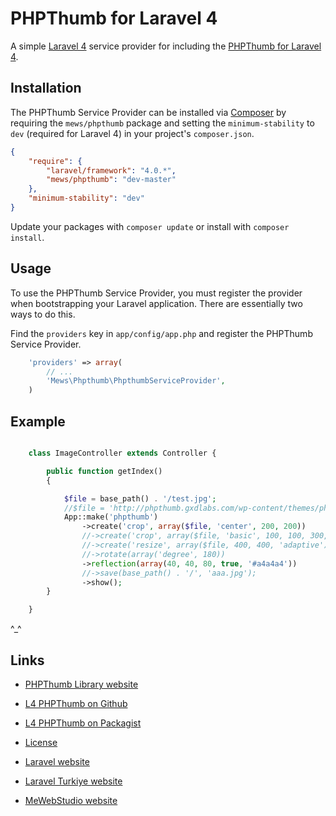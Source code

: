 # PHPThumb for Laravel 4

A simple [Laravel 4](http://four.laravel.com/) service provider for including the [PHPThumb for Laravel 4](https://github.com/mewebstudio/mecaptcha).

## Installation

The PHPThumb Service Provider can be installed via [Composer](http://getcomposer.org) by requiring the
`mews/phpthumb` package and setting the `minimum-stability` to `dev` (required for Laravel 4) in your
project's `composer.json`.

```json
{
    "require": {
        "laravel/framework": "4.0.*",
        "mews/phpthumb": "dev-master"
    },
    "minimum-stability": "dev"
}
```

Update your packages with ```composer update``` or install with ```composer install```.

## Usage

To use the PHPThumb Service Provider, you must register the provider when bootstrapping your Laravel application. There are
essentially two ways to do this.

Find the `providers` key in `app/config/app.php` and register the PHPThumb Service Provider.

```php
    'providers' => array(
        // ...
        'Mews\Phpthumb\PhpthumbServiceProvider',
    )
```

## Example

```php

    class ImageController extends Controller {

        public function getIndex()
        {

            $file = base_path() . '/test.jpg';
            //$file = 'http://phpthumb.gxdlabs.com/wp-content/themes/phpthumb/images/header_bg.png';
            App::make('phpthumb')
                ->create('crop', array($file, 'center', 200, 200))
                //->create('crop', array($file, 'basic', 100, 100, 300, 200))
                //->create('resize', array($file, 400, 400, 'adaptive'))
                //->rotate(array('degree', 180))
                ->reflection(array(40, 40, 80, true, '#a4a4a4'))
                //->save(base_path() . '/', 'aaa.jpg');
                ->show();
        }

    }
```

^_^                         


## Links

* [PHPThumb Library website](http://phpthumb.gxdlabs.com/)

* [L4 PHPThumb on Github](https://github.com/mewebstudio/mecaptcha)
* [L4 PHPThumb on Packagist](https://packagist.org/packages/mews/phpthumb)
* [License](http://www.opensource.org/licenses/mit-license.php)
* [Laravel website](http://laravel.com)
* [Laravel Turkiye website](http://www.laravel.gen.tr)
* [MeWebStudio website](http://www.mewebstudio.com)
